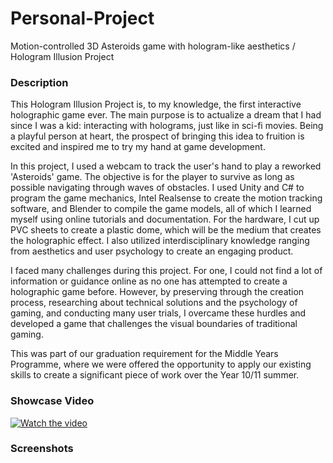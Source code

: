 # Personal-Project
Motion-controlled 3D Asteroids game with hologram-like aesthetics / Hologram Illusion Project

### Description
This Hologram Illusion Project is, to my knowledge, the first interactive holographic game ever. The main purpose is to actualize a dream that I had since I was a kid: interacting with holograms, just like in sci-fi movies. Being a playful person at heart, the prospect of bringing this idea to fruition is excited and inspired me to try my hand at game development. 

In this project, I used a webcam to track the user's hand to play a reworked 'Asteroids' game. The objective is for the player to survive as long as possible navigating through waves of obstacles. I used Unity and C# to program the game mechanics, Intel Realsense to create the motion tracking software, and Blender to compile the game models, all of which I learned myself using online tutorials and documentation. For the hardware, I cut up PVC sheets to create a plastic dome, which will be the medium that creates the holographic effect. I also utilized interdisciplinary knowledge ranging from aesthetics and user psychology to create an engaging product. 

I faced many challenges during this project. For one, I could not find a lot of information or guidance online as no one has attempted to create a holographic game before. However, by preserving through the creation process, researching about technical solutions and the psychology of gaming, and conducting many user trials, I overcame these hurdles and developed a game that challenges the visual boundaries of traditional gaming. 

This was part of our graduation requirement for the Middle Years Programme, where we were offered the opportunity to apply our existing skills to create a significant piece of work over the Year 10/11 summer.

### Showcase Video
[![Watch the video](https://i.imgur.com/xCmhAcu.png)](https://youtu.be/ozJkYsyoFtI)

### Screenshots
